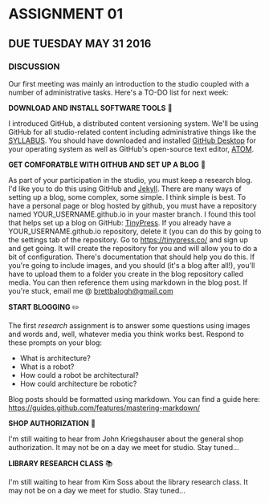 # ASSIGNMENT 01
## DUE TUESDAY MAY 31 2016

### DISCUSSION

Our first meeting was mainly an introduction to the studio coupled with a number of administrative tasks. Here's a TO-DO list for next week:

__DOWNLOAD AND INSTALL SOFTWARE TOOLS__ :floppy_disk:

I introduced GitHub, a distributed content versioning system. We'll be using GitHub for all studio-related content including administrative things like the [SYLLABUS](https://github.com/IIT-ARCH-ROBOT/SYLLABUS). You should have downloaded and installed [GitHub Desktop](https://desktop.github.com/) for your operating system as well as GitHub's open-source text editor, [ATOM](https://atom.io/). 

__GET COMFORATBLE WITH GITHUB AND SET UP A BLOG__ :mega:

As part of your participation in the studio, you must keep a research blog. I'd like you to do this using GitHub and [Jekyll](https://jekyllrb.com/). There are many ways of setting up a blog, some complex, some simple. I think simple is best. To have a personal page or blog hosted by github, you must have a repository named YOUR_USERNAME.github.io in your master branch. I found this tool that helps set up a blog on GitHub: [TinyPress](https://tinypress.co/). If you already have a YOUR_USERNAME.github.io repository, delete it (you can do this by going to the settings tab of the repository. Go to https://tinypress.co/ and sign up and get going. It will create the repository for you and will allow you to do a bit of configuration. There's documentation that should help you do this. If you're going to include images, and you should (it's a blog after all!), you'll have to upload them to a folder you create in the blog repository called media. You can then reference them using markdown in the blog post. If you're stuck, email me @ brettbalogh@gmail.com

__START BLOGGING__ :pencil2:

The first *research* assignment is to answer some questions using images and words and, well, whatever media you think works best. Respond to these prompts on your blog:

* What is architecture?
* What is a robot?
* How could a robot be architectural?
* How could architecture be robotic?

Blog posts should be formatted using markdown. You can find a guide here: https://guides.github.com/features/mastering-markdown/ 

__SHOP AUTHORIZATION__ :hammer:

I'm still waiting to hear from John Kriegshauser about the general shop authorization. It may not be on a day we meet for studio. Stay tuned...

__LIBRARY RESEARCH CLASS__ :books:

I'm still waiting to hear from Kim Soss about the library research class. It may not be on a day we meet for studio. Stay tuned...

